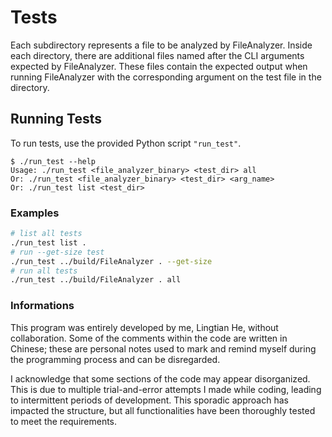 
# Tests

Each subdirectory represents a file to be analyzed by FileAnalyzer. Inside each directory, there are additional files named after the CLI arguments expected by FileAnalyzer. These files contain the expected output when running FileAnalyzer with the corresponding argument on the test file in the directory.

## Running Tests

To run tests, use the provided Python script `"run_test"`.

```plain
$ ./run_test --help
Usage: ./run_test <file_analyzer_binary> <test_dir> all
Or: ./run_test <file_analyzer_binary> <test_dir> <arg_name>
Or: ./run_test list <test_dir>
```

### Examples

```bash
# list all tests
./run_test list .
# run --get-size test
./run_test ../build/FileAnalyzer . --get-size
# run all tests
./run_test ../build/FileAnalyzer . all
```

### Informations
This program was entirely developed by me, Lingtian He, without collaboration. Some of the comments within the code are written in Chinese; these are personal notes used to mark and remind myself during the programming process and can be disregarded.

I acknowledge that some sections of the code may appear disorganized. This is due to multiple trial-and-error attempts I made while coding, leading to intermittent periods of development. This sporadic approach has impacted the structure, but all functionalities have been thoroughly tested to meet the requirements.